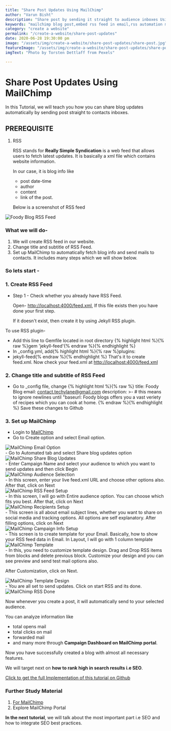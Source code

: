 ```yaml
---
title: "Share Post Updates Using MailChimp"
author: "Varun Bisht"
description: "Share post by sending it straight to audience inboxes Using MailChimp"
keywords: "mailchimp blog post,embed rss feed in email,rss automation mailchimp,share blog updates mailchimp"
category: "create a website"
permalink: "/create-a-website/share-post-updates"
date: 2020-06-28 19:30:00 pm
image: "/assets/img/create-a-website/share-post-updates/share-post.jpg"
featureImage: "/assets/img/create-a-website/share-post-updates/share-post.jpg"
imgText: "Photo by Torsten Dettlaff from Pexels"

---
```

# Share Post Updates Using MailChimp

In this Tutorial, we will teach you how you can share blog updates automatically by sending post straight to contacts inboxes.

## PREREQUISITE

1. RSS

   RSS stands for **Really Simple Syndication** is a web feed that allows users to fetch latest updates.
It is basically a xml file which contains website information.

   In our case, it is blog info like
   - post date-time
   - author
   - content
   - link of the post.

   Below is a screenshot of RSS feed
<div class="imgCont">
  <img alt="Foody Blog RSS Feed" title="Foody Blog RSS Feed" src="/assets/img/create-a-website/share-post-updates/foodyblog_rss_feed.png" />
</div>


### What we will do-

1. We will create RSS feed in our website.
2. Change title and subtitle of RSS Feed.
3. Set up MailChimp to automatically fetch blog info and send mails to contacts. It includes many steps which we will show below.


### So lets start -

### 1. Create RSS Feed
- Step 1 - Check whether you already have RSS Feed.

   Open- [http://localhost:4000/feed.xml](http://localhost:4000/feed.xml "http://localhost:4000/feed.xml"), If this file exists then you have done your first step.

   If it doesn't exist, then create it by using Jekyll RSS plugin.

To use RSS plugin-
   - Add this line to Gemfile located in root directory
   {% highlight html %}{% raw %}gem 'jekyll-feed'{% endraw %}{% endhighlight %}
   - In _config.yml, add{% highlight html %}{% raw %}plugins:
   - jekyll-feed{% endraw %}{% endhighlight %}
That's it to create feed.xml. Now check your feed.xml at [http://localhost:4000/feed.xml](http://localhost:4000/feed.xml "http://localhost:4000/feed.xml")
### 2. Change title and subtitle of RSS Feed
- Go to _config file, change
{% highlight html %}{% raw %}
title: Foody Blog
email: contact.techylane@gmail.com
description: >- # this means to ignore newlines until "baseurl:
  Foody blogs offers you a vast veriety of recipes which you can cook at home.
{% endraw %}{% endhighlight %}
Save these changes to Github
### 3. Set up MailChimp
- Login to [MailChimp](https://mailchimp.com "MailChimp")
- Go to Create option and select Email option.
<div class="imgCont">
  <img alt="MailChimp Email Option" title="MailChimp Email Option" src="/assets/img/create-a-website/share-post-updates/mailchimp_email_option.png" />
</div>
- Go to Automated tab and select Share blog updates option
<div class="imgCont">
  <img alt="MailChimp Share Blog Updates" title="MailChimp Share Blog Updates" src="/assets/img/create-a-website/share-post-updates/mailchimp_share_blog_updates.png" />
</div>
- Enter Campaign Name and select your audience to which you want to send updates and then click Begin
<div class="imgCont">
  <img alt="MailChimp Audience Selection" title="MailChimp Audience Selection" src="/assets/img/create-a-website/share-post-updates/mailchimp_audience_selection.png" />
</div>
- In this screen, enter your live feed.xml URL and choose other options also.
After that, click on Next
<div class="imgCont">
  <img alt="MailChimp RSS Feed Setup" title="MailChimp RSS Feed Setup" src="/assets/img/create-a-website/share-post-updates/mailchimp_rss_feed_setup.png" />
</div>
- In this screen, I will go with Entire audience option. You can choose which fits you best. After that, click on Next
<div class="imgCont">
  <img alt="MailChimp Recipients Setup" title="MailChimp Recipients Setup" src="/assets/img/create-a-website/share-post-updates/mailchimp_recipients_setup.png" />
</div>
- This screen is all about email subject lines, whether you want to share on social media and tracking options. All options are self explanatory. After filling options, click on Next
<div class="imgCont">
  <img alt="MailChimp Campaign Info Setup" title="MailChimp Campaign Info Setup" src="/assets/img/create-a-website/share-post-updates/mailchimp_campaign_info_setup.png" />
</div>
- This screen is to create template for your Email. Basically, how to show your RSS feed data in Email.
In Layout, I will go with 1 column template
<div class="imgCont">
  <img alt="MailChimp Template" title="MailChimp Template" src="/assets/img/create-a-website/share-post-updates/mailchimp_template.png" />
</div>
- In this, you need to customize template design.
Drag and Drop RSS items from blocks and delete previous block. Customize your design and you can see preview and send test mail options also.

   After Customization, click on Next.
<div class="imgCont">
  <img alt="MailChimp Template Design" title="MailChimp Template Design" src="/assets/img/create-a-website/share-post-updates/mailchimp_template_design.png" />
</div>
- You are all set to send updates. Click on start RSS and its done.
<div class="imgCont">
  <img alt="MailChimp RSS Done" title="MailChimp RSS Done" src="/assets/img/create-a-website/share-post-updates/mailchimp_rss_done.png" />
</div>

Now whenever you create a post, it will automatically send to your selected audience.

You can analyze information like
- total opens mail
- total clicks on mail
- forwarded mail
- and many more through **Campaign Dashboard on MailChimp portal**.

Now you have successfully created a blog with almost all necessary features.

We will target next on **how to rank high in search results i.e SEO**.

<a href="https://github.com/vbisht7038/vbisht7038.github.io.git">Click to get the full Implementation of this tutorial on Github</a>

### Further Study Material
1. [For MailChimp](https://mailchimp.com "MailChimp")
2. Explore MailChimp Portal

**In the next tutorial**, we will talk about the most important part i.e SEO and how to integrate SEO best practices.
